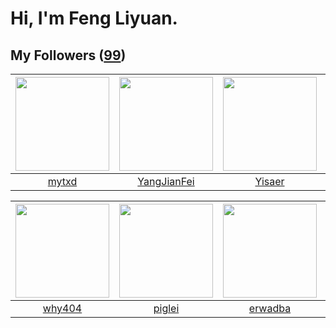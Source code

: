 # Hi, I'm Feng Liyuan.

## My Followers ([99](https://github.com/SunRunAway?tab=followers))

| <img src="https://avatars.githubusercontent.com/u/43415053?v=4" width="150" height="150" /> | <img src="https://avatars.githubusercontent.com/u/16703333?v=4" width="150" height="150" /> | <img src="https://avatars.githubusercontent.com/u/13427348?v=4" width="150" height="150" /> | <img src="https://avatars.githubusercontent.com/u/566037?v=4" width="150" height="150" /> |
| :-----------------------------------------------------------------------------------------: | :-----------------------------------------------------------------------------------------: | :-----------------------------------------------------------------------------------------: | :---------------------------------------------------------------------------------------: |
|                              [mytxd](https://github.com/mytxd)                              |                        [YangJianFei](https://github.com/YangJianFei)                        |                             [Yisaer](https://github.com/Yisaer)                             |                         [shijiayun](https://github.com/shijiayun)                         |

| <img src="https://avatars.githubusercontent.com/u/35111?v=4" width="150" height="150" /> | <img src="https://avatars.githubusercontent.com/u/731266?v=4" width="150" height="150" /> | <img src="https://avatars.githubusercontent.com/u/43768654?v=4" width="150" height="150" /> | <img src="https://avatars.githubusercontent.com/u/4661589?v=4" width="150" height="150" /> |
| :--------------------------------------------------------------------------------------: | :---------------------------------------------------------------------------------------: | :-----------------------------------------------------------------------------------------: | :----------------------------------------------------------------------------------------: |
|                            [why404](https://github.com/why404)                           |                            [piglei](https://github.com/piglei)                            |                            [erwadba](https://github.com/erwadba)                            |                      [IceCoffee2013](https://github.com/IceCoffee2013)                     |